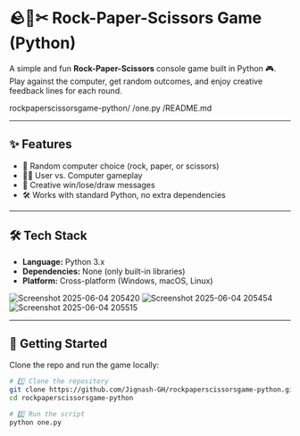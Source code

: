 # 🪨📄✂ Rock-Paper-Scissors Game (Python)

A simple and fun **Rock-Paper-Scissors** console game built in Python 🎮.  
Play against the computer, get random outcomes, and enjoy creative feedback lines for each round.  

rockpaperscissorsgame-python/
                        /one.py
                       /README.md          

---

## ✨ Features

- 🎲 Random computer choice (rock, paper, or scissors)  
- 🧑‍💻 User vs. Computer gameplay  
- 📢 Creative win/lose/draw messages  
- 🛠️ Works with standard Python, no extra dependencies  

---

## 🛠️ Tech Stack

- **Language:** Python 3.x  
- **Dependencies:** None (only built-in libraries)  
- **Platform:** Cross-platform (Windows, macOS, Linux)
  
![Screenshot 2025-06-04 205420](https://github.com/user-attachments/assets/3dcd54a0-43b5-4391-9864-388d7e1f2766)
![Screenshot 2025-06-04 205454](https://github.com/user-attachments/assets/7f7e3c76-f286-437a-a4e3-74814448cf77)
![Screenshot 2025-06-04 205515](https://github.com/user-attachments/assets/bb5dea36-0eb6-4dad-af86-b0bf9e511fb5)

---

## 🚀 Getting Started

Clone the repo and run the game locally:

```bash
# 1️⃣ Clone the repository
git clone https://github.com/Jignash-GH/rockpaperscissorsgame-python.git
cd rockpaperscissorsgame-python

# 2️⃣ Run the script
python one.py


